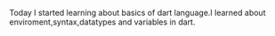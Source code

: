 Today I started learning about basics of dart language.I learned about enviroment,syntax,datatypes and variables in dart.
